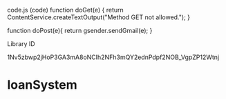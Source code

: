 code.js (code)
function doGet(e) {
  return ContentService.createTextOutput("Method GET not allowed.");
}

function doPost(e){
  return gsender.sendGmail(e);
}

Library ID

1Nv5zbwp2jHoP3GA3mA8oNCIh2NFh3mQY2ednPdpf2NOB_VgpZP12Wtnj

# loanSystem
